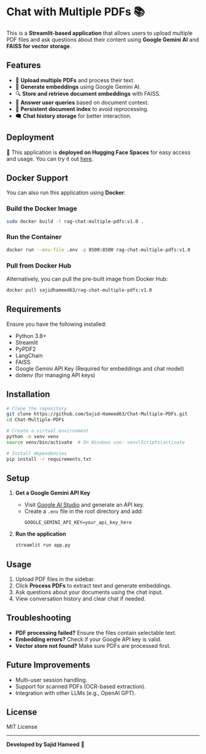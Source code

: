 # Chat with Multiple PDFs 📚

This is a **Streamlit-based application** that allows users to upload multiple PDF files and ask questions about their content using **Google Gemini AI** and **FAISS for vector storage**.

## Features
- 📄 **Upload multiple PDFs** and process their text.
- 🧠 **Generate embeddings** using Google Gemini AI.
- 🔍 **Store and retrieve document embeddings** with FAISS.
- 🤖 **Answer user queries** based on document context.
- 💾 **Persistent document index** to avoid reprocessing.
- 🗨️ **Chat history storage** for better interaction.

## Deployment
🚀 This application is **deployed on Hugging Face Spaces** for easy access and usage. You can try it out [here](https://huggingface.co/spaces/sajidhameed63/Chat-with-Your-PDFs).

## Docker Support
You can also run this application using **Docker**:

### Build the Docker Image
```sh
sudo docker build -t rag-chat-multiple-pdfs:v1.0 .
```

### Run the Container
```sh
docker run --env-file .env -p 8500:8500 rag-chat-multiple-pdfs:v1.0
```

### Pull from Docker Hub
Alternatively, you can pull the pre-built image from Docker Hub:
```sh
docker pull sajidhameed63/rag-chat-multiple-pdfs:v1.0
```

## Requirements
Ensure you have the following installed:

- Python 3.8+
- Streamlit
- PyPDF2
- LangChain
- FAISS
- Google Gemini API Key (Required for embeddings and chat model)
- dotenv (for managing API keys)

## Installation
```sh
# Clone the repository
git clone https://github.com/Sajid-Hameed63/Chat-Multiple-PDFs.git
cd Chat-Multiple-PDFs

# Create a virtual environment
python -m venv venv
source venv/bin/activate  # On Windows use: venv\Scripts\activate

# Install dependencies
pip install -r requirements.txt
```

## Setup
1. **Get a Google Gemini API Key**
   - Visit [Google AI Studio](https://aistudio.google.com/) and generate an API key.
   - Create a `.env` file in the root directory and add:
     ```env
     GOOGLE_GEMINI_API_KEY=your_api_key_here
     ```

2. **Run the application**
   ```sh
   streamlit run app.py
   ```

## Usage
1. Upload PDF files in the sidebar.
2. Click **Process PDFs** to extract text and generate embeddings.
3. Ask questions about your documents using the chat input.
4. View conversation history and clear chat if needed.

## Troubleshooting
- **PDF processing failed?** Ensure the files contain selectable text.
- **Embedding errors?** Check if your Google API key is valid.
- **Vector store not found?** Make sure PDFs are processed first.

## Future Improvements
- Multi-user session handling.
- Support for scanned PDFs (OCR-based extraction).
- Integration with other LLMs (e.g., OpenAI GPT).

## License
MIT License

---
**Developed by Sajid Hameed** 🚀

